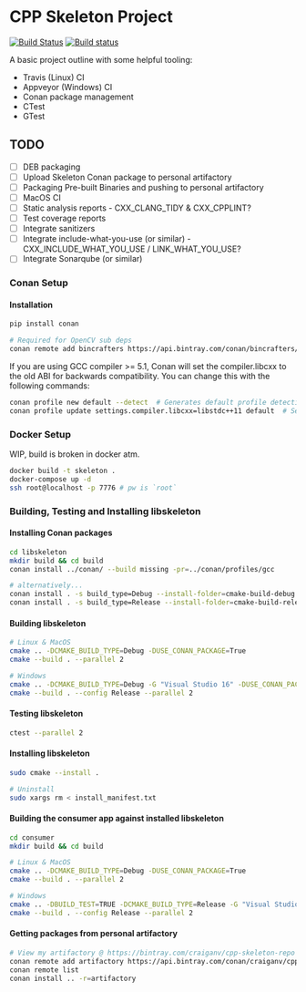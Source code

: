 # CPP Skeleton Project

[![Build Status](https://travis-ci.org/CraigANV/cpp-project-skeleton.svg?branch=master)](https://travis-ci.org/CraigANV/cpp-project-skeleton)
[![Build status](https://ci.appveyor.com/api/projects/status/github/CraigANV/cpp-project-skeleton?svg=true)](https://ci.appveyor.com/project/CraigANV/cpp-project-skeleton/branch/master)

A basic project outline with some helpful tooling:
- Travis (Linux) CI
- Appveyor (Windows) CI
- Conan package management
- CTest
- GTest

## TODO
- [ ] DEB packaging
- [ ] Upload Skeleton Conan package to personal artifactory
- [ ] Packaging Pre-built Binaries and pushing to personal artifactory 
- [ ] MacOS CI
- [ ] Static analysis reports - CXX_CLANG_TIDY & CXX_CPPLINT?
- [ ] Test coverage reports
- [ ] Integrate sanitizers
- [ ] Integrate include-what-you-use (or similar) - CXX_INCLUDE_WHAT_YOU_USE / LINK_WHAT_YOU_USE?
- [ ] Integrate Sonarqube (or similar)

### Conan Setup

#### Installation
```bash
pip install conan

# Required for OpenCV sub deps
conan remote add bincrafters https://api.bintray.com/conan/bincrafters/public-conan
```

If you are using GCC compiler >= 5.1, Conan will set the compiler.libcxx to the old ABI for backwards compatibility. You can change this with the following commands:
```bash
conan profile new default --detect  # Generates default profile detecting GCC and sets old ABI
conan profile update settings.compiler.libcxx=libstdc++11 default  # Sets libcxx to C++11 ABI
```

### Docker Setup

WIP, build is broken in docker atm.
```bash
docker build -t skeleton .
docker-compose up -d
ssh root@localhost -p 7776 # pw is `root`
``` 

### Building, Testing and Installing libskeleton

#### Installing Conan packages
```bash
cd libskeleton
mkdir build && cd build
conan install ../conan/ --build missing -pr=../conan/profiles/gcc

# alternatively...
conan install . -s build_type=Debug --install-folder=cmake-build-debug --build missing
conan install . -s build_type=Release --install-folder=cmake-build-release --build missing
```

#### Building libskeleton
```bash
# Linux & MacOS
cmake .. -DCMAKE_BUILD_TYPE=Debug -DUSE_CONAN_PACKAGE=True
cmake --build . --parallel 2

# Windows
cmake .. -DCMAKE_BUILD_TYPE=Debug -G "Visual Studio 16" -DUSE_CONAN_PACKAGE=True
cmake --build . --config Release --parallel 2
```

#### Testing libskeleton
```bash
ctest --parallel 2
```

#### Installing libskeleton
```bash
sudo cmake --install .

# Uninstall
sudo xargs rm < install_manifest.txt
```

#### Building the consumer app against installed libskeleton
```bash
cd consumer
mkdir build && cd build

# Linux & MacOS
cmake .. -DCMAKE_BUILD_TYPE=Debug -DUSE_CONAN_PACKAGE=True
cmake --build . --parallel 2

# Windows
cmake .. -DBUILD_TEST=TRUE -DCMAKE_BUILD_TYPE=Release -G "Visual Studio 16"
cmake --build . --config Release --parallel 2
```

#### Getting packages from personal artifactory
```bash
# View my artifactory @ https://bintray.com/craiganv/cpp-skeleton-repo
conan remote add artifactory https://api.bintray.com/conan/craiganv/cpp-skeleton-repo
conan remote list
conan install .. -r=artifactory
```
